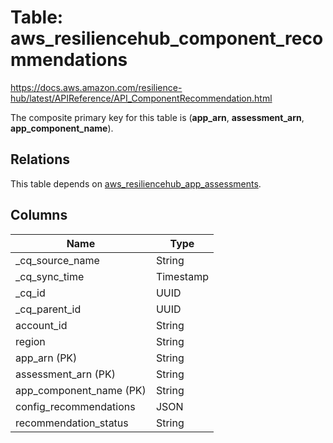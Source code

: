 # Table: aws_resiliencehub_component_recommendations

https://docs.aws.amazon.com/resilience-hub/latest/APIReference/API_ComponentRecommendation.html

The composite primary key for this table is (**app_arn**, **assessment_arn**, **app_component_name**).

## Relations

This table depends on [aws_resiliencehub_app_assessments](aws_resiliencehub_app_assessments).

## Columns

| Name          | Type          |
| ------------- | ------------- |
|_cq_source_name|String|
|_cq_sync_time|Timestamp|
|_cq_id|UUID|
|_cq_parent_id|UUID|
|account_id|String|
|region|String|
|app_arn (PK)|String|
|assessment_arn (PK)|String|
|app_component_name (PK)|String|
|config_recommendations|JSON|
|recommendation_status|String|